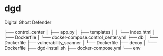 # dgd
Digital Ghost Defender

├── control_center
│   ├── app.py
│   ├── templates
│   │   └── index.html
│   ├── Dockerfile
│   └── docker-compose.control_center.yml
├── db
│   └── Dockerfile
├── vulnerability_scanner
│   └── Dockerfile
├── decoy
│   └── Dockerfile
├── dgd-install.sh
├── docker-compose.yml
└── env
